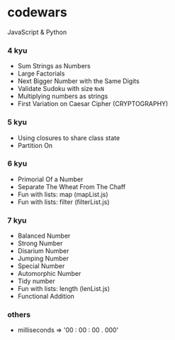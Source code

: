 # codewars

JavaScript & Python

### 4 kyu 

* Sum Strings as Numbers
* Large Factorials
* Next Bigger Number with the Same Digits
* Validate Sudoku with size `NxN`
* Multiplying numbers as strings
* First Variation on Caesar Cipher (CRYPTOGRAPHY)

### 5 kyu

* Using closures to share class state
* Partition On


### 6 kyu

* Primorial Of a Number
* Separate The Wheat From The Chaff
* Fun with lists: map (mapList.js)
* Fun with lists: filter (filterList.js)


### 7 kyu

* Balanced Number
* Strong Number
* Disarium Number
* Jumping Number
* Special Number
* Automorphic Number
* Tidy number
* Fun with lists: length (lenList.js)
* Functional Addition


### others

* milliseconds => '00 : 00 : 00 . 000'
